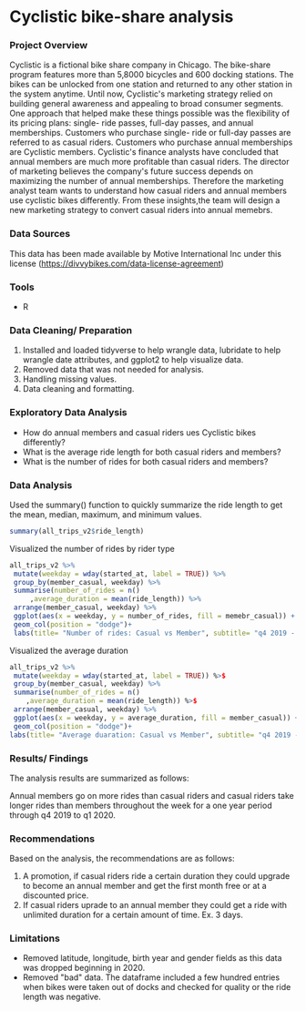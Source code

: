 # Cyclistic bike-share analysis

### Project Overview

Cyclistic is a fictional bike share company in Chicago. The bike-share program features more than 5,8000 bicycles and 600 docking stations. The bikes can be unlocked from one station and returned to any other station in the system anytime. Until now, Cyclistic's marketing strategy relied on building general awareness and appealing to broad consumer segments. One approach that helped make these things possible was the flexibility of its pricing plans: single- ride passes, full-day passes, and annual memberships. Customers who purchase single- ride or full-day passes are referred to as casual riders. Customers who purchase annual memberships are Cyclistic members. Cyclistic's finance analysts have concluded that annual members are much more profitable than casual riders. The director of marketing believes the company's future success depends on maximizing the number of annual memberships. Therefore the marketing analyst team wants to understand how casual riders and annual members use cyclistic bikes differently. From these insights,the team will design a new marketing strategy to convert casual riders into annual memebrs.

### Data Sources

This data has been made available by Motive International Inc under this license (https://divvybikes.com/data-license-agreement)

### Tools
- R

### Data Cleaning/ Preparation
1. Installed and loaded tidyverse to help wrangle data, lubridate to help wrangle date attributes, and ggplot2 to help visualize data.
2. Removed data that was not needed for analysis.
3. Handling missing values.
4. Data cleaning and formatting.

### Exploratory Data Analysis
- How do annual members and casual riders ues Cyclistic bikes differently?
- What is the average ride length for both casual riders and members?
- What is the number of rides for both casual riders and members?

### Data Analysis

Used the summary() function to quickly summarize the ride length to get the mean, median, maximum, and minimum values.

```R
summary(all_trips_v2$ride_length)
```

Visualized the number of rides by rider type

```R
all_trips_v2 %>%
 mutate(weekday = wday(started_at, label = TRUE)) %>%
 group_by(member_casual, weekday) %>%
 summarise(number_of_rides = n()
     ,average_duration = mean(ride_length)) %>%
 arrange(member_casual, weekday) %>%
 ggplot(aes(x = weekday, y = number_of_rides, fill = memebr_casual)) +
 geom_col(position = "dodge")+
 labs(title= "Number of rides: Casual vs Member", subtitle= "q4 2019 - q1 2020")
```

Visualized the average duration

```R
all_trips_v2 %>%
 mutate(weekday = wday(started_at, label = TRUE)) %>$
 group_by(member_casual, weekday) %>%
 summarise(number_of_rides = n()
    ,average_duration = mean(ride_length)) %>$
 arrange(member_casual, weekday) %>%
 ggplot(aes(x = weekday, y = average_duration, fill = member_casual)) +
 geom_col(position = "dodge")+
labs(title= "Average duaration: Casual vs Member", subtitle= "q4 2019 - q1 2020")
```

### Results/ Findings

The analysis results are summarized as follows:

Annual members go on more rides than casual riders and casual riders take longer rides than members throughout the week for a one year period through q4 2019 to q1 2020.

### Recommendations

Based on the analysis, the recommendations are as follows:
1. A promotion, if casual riders ride a certain duration they could upgrade to become an annual member and get the first month free or at a discounted price.
2. If casual riders uprade to an annual member they could get a ride with unlimited duration for a certain amount of time. Ex. 3 days.

### Limitations
- Removed latitude, longitude, birth year and gender fields as this data was dropped beginning in 2020.
- Removed "bad" data. The dataframe included a few hundred entries when bikes were taken out of docks and checked for quality or the ride length was negative.
